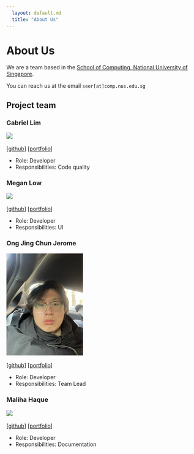 ```yaml
---
  layout: default.md
  title: "About Us"
---
```


# About Us

We are a team based in the [School of Computing, National University of Singapore](http://www.comp.nus.edu.sg).

You can reach us at the email `seer[at]comp.nus.edu.sg`

## Project team

### Gabriel Lim

<img src="images/mrasparag00se.png" width="200px">

[[github](https://github.com/MrAsparag00se)]
[[portfolio](team/johndoe.md)]

* Role: Developer
* Responsibilities: Code quality

### Megan Low

<img src="images/meglwhy.png" width="200px">

[[github](http://github.com/meglwhy)]
[[portfolio](team/johndoe.md)]

* Role: Developer
* Responsibilities: UI

### Ong Jing Chun Jerome

<img src="images/jingchun19.png" width="200px">

[[github](http://github.com/jingchun19)] [[portfolio](team/johndoe.md)]

* Role: Developer
* Responsibilities: Team Lead

### Maliha Haque

<img src="images/malihahaque.png" width="200px">

[[github](http://github.com/malihahaque)]
[[portfolio](team/johndoe.md)]

* Role: Developer
* Responsibilities: Documentation
